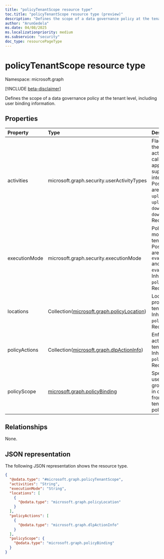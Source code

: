 ```yaml
---
title: "policyTenantScope resource type"
toc.title: "policyTenantScope resource type (preview)"
description: "Defines the scope of a data governance policy at the tenant level, including user binding information."
author: "ArunGedela"
ms.date: 04/08/2025
ms.localizationpriority: medium
ms.subservice: "security"
doc_type: resourcePageType
---
```


# policyTenantScope resource type

Namespace: microsoft.graph

[!INCLUDE [beta-disclaimer](../../includes/beta-disclaimer.md)]

Defines the scope of a data governance policy at the tenant level, including user binding information.

## Properties

|Property|Type|Description|
|:---|:---|:---|
|activities|microsoft.graph.security.userActivityTypes| Flags specifying the user activities the calling application supports or is interested. Possible values are `none`, `uploadText`, `uploadFile`, `downloadText`, `downloadFile`. Required.|
|executionMode|microsoft.graph.security.executionMode|Policy execution mode at the tenant level.  Possible values are `evaluateInline` and `evaluateOffline`. Inherited from `policyScopeBase`. Required.|
|locations|Collection([microsoft.graph.policyLocation](../resources/policylocation.md))|Locations protected at the tenant level. Inherited from `policyScopeBase`. Required.|
|policyActions|Collection([microsoft.graph.dlpActionInfo](../resources/dlpactioninfo.md))|Enforcement actions at the tenant level. Inherited from `policyScopeBase`. Required.|
|policyScope|[microsoft.graph.policyBinding](../resources/policybinding.md)|Specifies the users and groups included in or excluded from this tenant-level policy scope.|

## Relationships

None.

## JSON representation

The following JSON representation shows the resource type.
<!-- {
  "blockType": "resource",
  "baseType": "microsoft.graph.policyScopeBase",
  "@odata.type": "microsoft.graph.policyTenantScope"
}
-->
``` json
{
  "@odata.type": "#microsoft.graph.policyTenantScope",
  "activities": "String",
  "executionMode": "String",
  "locations": [
    {
      "@odata.type": "microsoft.graph.policyLocation"
    }
  ],
  "policyActions": [
    {
      "@odata.type": "microsoft.graph.dlpActionInfo"
    }
  ],
  "policyScope": {
    "@odata.type": "microsoft.graph.policyBinding"
  }
}
```
